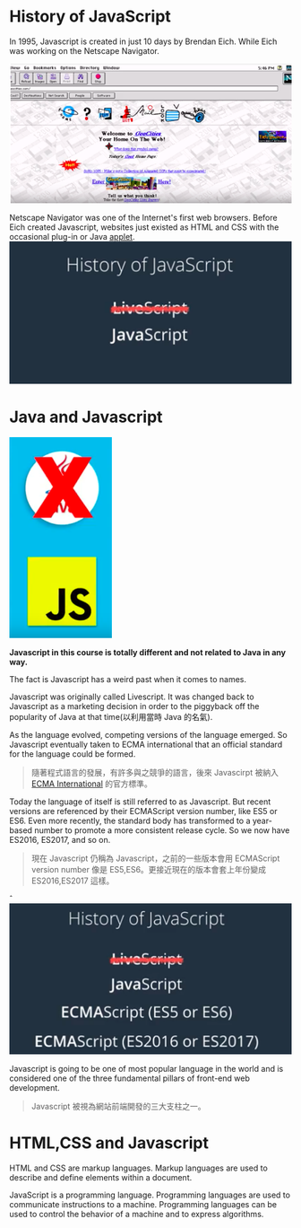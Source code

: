 # History of JavaScript
In 1995, Javascript is created in just 10 days by Brendan Eich. While Eich was working on the Netscape Navigator.



![](/assets/historyOfJavascript_1.png)

Netscape Navigator was one of the Internet's first web browsers. Before Eich created Javascript, websites just existed as HTML and CSS with the occasional plug-in or Java [applet](https://tw.voicetube.com/definition/applet).
![](/assets/historyOfJavascript_2.png)

# Java and Javascript
![](/assets/historyOfJavascript_3.png)

**Javascript in this course is totally different and not related to Java in any way.**

The fact is Javascript has a weird past when it comes to names.

Javascript was originally called Livescript. It was changed back to Javascript as a marketing decision in order to the piggyback off the popularity of Java at that time(以利用當時 Java 的名氣).

As the language evolved, competing versions of the language emerged. So Javascript eventually taken to ECMA international that an official standard for the language could be formed.

> 隨著程式語言的發展，有許多與之競爭的語言，後來 Javascirpt 被納入 [ECMA International](https://zh.wikipedia.org/wiki/Ecma国际) 的官方標準。

Today the language of itself is still referred to as Javascript. But recent versions are referenced by their ECMAScript version number, like ES5 or ES6. Even more recently, the standard body has transformed to a year-based number to promote a more consistent release cycle. So we now have ES2016, ES2017, and so on.
> 現在 Javascript 仍稱為 Javascript，之前的一些版本會用 ECMAScript version number 像是 ES5,ES6。更接近現在的版本會套上年份變成 ES2016,ES2017 這樣。

ˆ![](/assets/assets:historyOfJavascript_3.png)

Javascript is going to be one of most popular language in the world and is considered one of the three fundamental pillars of front-end web development. 
> Javascript 被視為網站前端開發的三大支柱之一。

# HTML,CSS and Javascript 
HTML and CSS are markup languages. Markup languages are used to describe and define elements within a document. 

JavaScript is a programming language. Programming languages are used to communicate instructions to a machine. Programming languages can be used to control the behavior of a machine and to express algorithms.